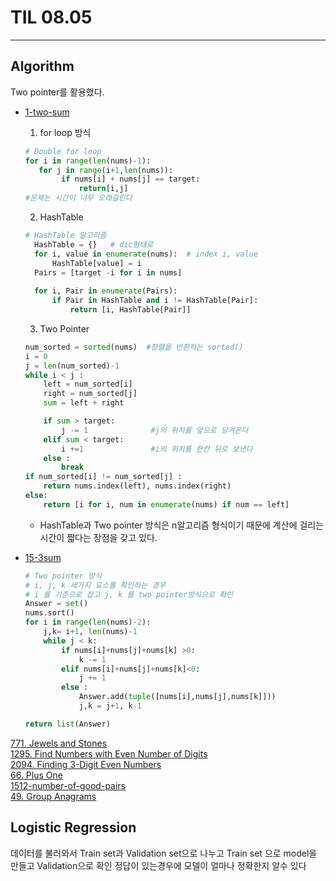 # TIL 08.05
---
## Algorithm

Two pointer를 활용했다.
- [1-two-sum](https://github.com/haekyu31/LeetCode/tree/master/1-two-sum)
    1. for loop 방식
    ```python 
    # Double for loop
    for i in range(len(nums)-1):
       for j in range(i+1,len(nums)):
            if nums[i] + nums[j] == target:
                return[i,j]
    #문제는 시간이 너무 오래걸린다 

    ```
    2. HashTable
    ```python
    # HashTable 알고리즘
      HashTable = {}   # dic형태로 
      for i, value in enumerate(nums):  # index i, value 
          HashTable[value] = i
      Pairs = [target -i for i in nums] 
      
      for i, Pair in enumerate(Pairs):
          if Pair in HashTable and i != HashTable[Pair]:
              return [i, HashTable[Pair]]
    ```
    3. Two Pointer
    ```python
    num_sorted = sorted(nums)  #정렬을 반환하는 sorted()
    i = 0
    j = len(num_sorted)-1       
    while i < j :
        left = num_sorted[i]    
        right = num_sorted[j]
        sum = left + right

        if sum > target:        
            j -= 1              #j의 위치를 앞으로 당겨온다
        elif sum < target:
            i +=1               #i의 위치를 한칸 뒤로 보낸다    
        else :
            break
    if num_sorted[i] != num_sorted[j] :
        return nums.index(left), nums.index(right)
    else:
        return [i for i, num in enumerate(nums) if num == left]
    ```
    - HashTable과 Two pointer 방식은 n알고리즘 형식이기 때문에 계산에 걸리는 시간이 짧다는 장점을 갖고 있다. 

- [15-3sum](https://github.com/haekyu31/LeetCode)
    ```python
    # Two pointer 방식
    # i, j, k 세가지 요소를 확인하는 경우
    # i 를 기준으로 잡고 j, k 를 two pointer방식으로 확인
    Answer = set()
    nums.sort()
    for i in range(len(nums)-2):
        j,k= i+1, len(nums)-1
        while j < k:
            if nums[i]+nums[j]+nums[k] >0:
                k -= 1
            elif nums[i]+nums[j]+nums[k]<0:
                j += 1
            else :
                Answer.add(tuple([nums[i],nums[j],nums[k]]))
                j,k = j+1, k-1

    return list(Answer)
    ```
[771. Jewels and Stones](https://github.com/haekyu31/LeetCode/commit/9d6c3f06784731ddf57639cba43bf7d5f5cf0978)<br>
[1295. Find Numbers with Even Number of Digits](https://github.com/haekyu31/LeetCode/commit/0ff56b73d0c562d83e4d7435b8e81dd5bbfab2af)<br>
[2094. Finding 3-Digit Even Numbers](https://github.com/haekyu31/LeetCode/commit/81e8a7022036b757ba10cd9de356c79abcd40f97)<br>
[66. Plus One](https://github.com/haekyu31/LeetCode/commit/5250592d3d2cdec9471dfcce59c3cc28f417a51a)<br>
[1512-number-of-good-pairs](https://github.com/haekyu31/LeetCode/commit/3fba74d7fe136ba3b485b7051f5e5b49f06898e6)<br>
[49. Group Anagrams](https://github.com/haekyu31/LeetCode/commit/7582f06c06ac297dbf517a9024d80bb98d2add4b)<br>

## Logistic Regression
데이터를 불러와서 Train set과 Validation set으로 
나누고 Train set 으로 model을 만들고 
Validation으로 확인 
정답이 있는경우에 모델이 얼마나 정확한지 알수 있다
